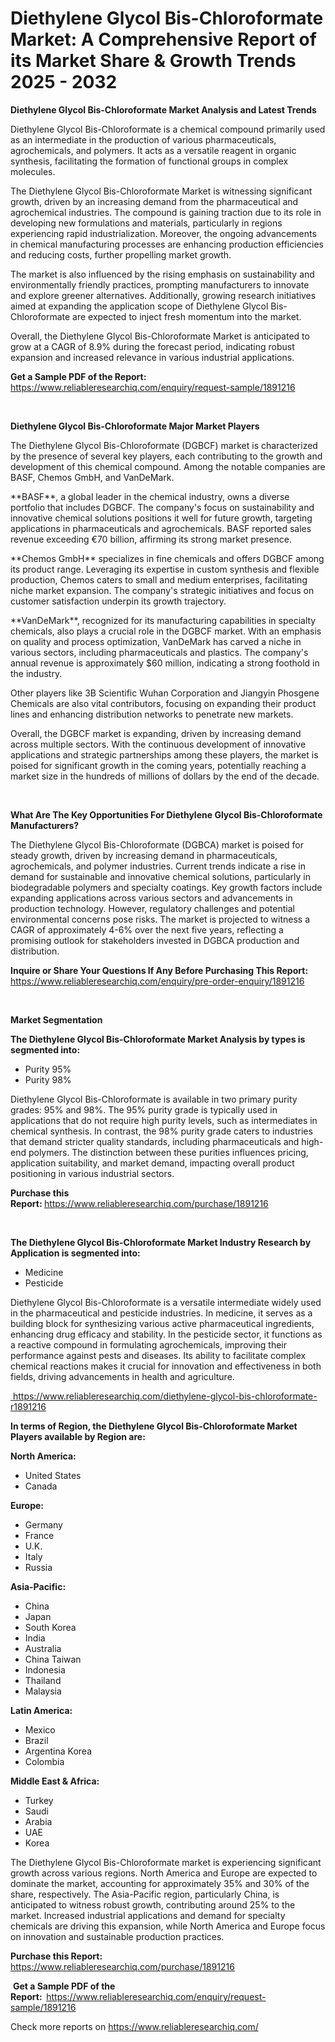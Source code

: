 <p><h1>Diethylene Glycol Bis-Chloroformate Market: A Comprehensive Report of its Market Share & Growth Trends 2025 - 2032</h1></p><p><strong>Diethylene Glycol Bis-Chloroformate Market Analysis and Latest Trends</strong></p>
<p><p>Diethylene Glycol Bis-Chloroformate is a chemical compound primarily used as an intermediate in the production of various pharmaceuticals, agrochemicals, and polymers. It acts as a versatile reagent in organic synthesis, facilitating the formation of functional groups in complex molecules.</p><p>The Diethylene Glycol Bis-Chloroformate Market is witnessing significant growth, driven by an increasing demand from the pharmaceutical and agrochemical industries. The compound is gaining traction due to its role in developing new formulations and materials, particularly in regions experiencing rapid industrialization. Moreover, the ongoing advancements in chemical manufacturing processes are enhancing production efficiencies and reducing costs, further propelling market growth.</p><p>The market is also influenced by the rising emphasis on sustainability and environmentally friendly practices, prompting manufacturers to innovate and explore greener alternatives. Additionally, growing research initiatives aimed at expanding the application scope of Diethylene Glycol Bis-Chloroformate are expected to inject fresh momentum into the market.</p><p>Overall, the Diethylene Glycol Bis-Chloroformate Market is anticipated to grow at a CAGR of 8.9% during the forecast period, indicating robust expansion and increased relevance in various industrial applications.</p></p>
<p><strong>Get a Sample PDF of the Report:&nbsp;</strong> <a href="https://www.reliableresearchiq.com/enquiry/request-sample/1891216?utm_campaign=104&utm_medium=2&utm_source=Github&utm_content=ia&utm_term=14012025&utm_id=diethylene-glycol-bis-chloroformate">https://www.reliableresearchiq.com/enquiry/request-sample/1891216</a></p>
<p>&nbsp;</p>
<p><strong>Diethylene Glycol Bis-Chloroformate Major Market Players</strong></p>
<p><p>The Diethylene Glycol Bis-Chloroformate (DGBCF) market is characterized by the presence of several key players, each contributing to the growth and development of this chemical compound. Among the notable companies are BASF, Chemos GmbH, and VanDeMark.</p><p>**BASF**, a global leader in the chemical industry, owns a diverse portfolio that includes DGBCF. The company's focus on sustainability and innovative chemical solutions positions it well for future growth, targeting applications in pharmaceuticals and agrochemicals. BASF reported sales revenue exceeding €70 billion, affirming its strong market presence.</p><p>**Chemos GmbH** specializes in fine chemicals and offers DGBCF among its product range. Leveraging its expertise in custom synthesis and flexible production, Chemos caters to small and medium enterprises, facilitating niche market expansion. The company's strategic initiatives and focus on customer satisfaction underpin its growth trajectory.</p><p>**VanDeMark**, recognized for its manufacturing capabilities in specialty chemicals, also plays a crucial role in the DGBCF market. With an emphasis on quality and process optimization, VanDeMark has carved a niche in various sectors, including pharmaceuticals and plastics. The company's annual revenue is approximately $60 million, indicating a strong foothold in the industry.</p><p>Other players like 3B Scientific Wuhan Corporation and Jiangyin Phosgene Chemicals are also vital contributors, focusing on expanding their product lines and enhancing distribution networks to penetrate new markets.</p><p>Overall, the DGBCF market is expanding, driven by increasing demand across multiple sectors. With the continuous development of innovative applications and strategic partnerships among these players, the market is poised for significant growth in the coming years, potentially reaching a market size in the hundreds of millions of dollars by the end of the decade.</p></p>
<p>&nbsp;</p>
<p><strong>What Are The Key Opportunities For Diethylene Glycol Bis-Chloroformate Manufacturers?</strong></p>
<p><p>The Diethylene Glycol Bis-Chloroformate (DGBCA) market is poised for steady growth, driven by increasing demand in pharmaceuticals, agrochemicals, and polymer industries. Current trends indicate a rise in demand for sustainable and innovative chemical solutions, particularly in biodegradable polymers and specialty coatings. Key growth factors include expanding applications across various sectors and advancements in production technology. However, regulatory challenges and potential environmental concerns pose risks. The market is projected to witness a CAGR of approximately 4-6% over the next five years, reflecting a promising outlook for stakeholders invested in DGBCA production and distribution.</p></p>
<p><strong>Inquire or Share Your Questions If Any Before Purchasing This Report:</strong> <a href="https://www.reliableresearchiq.com/enquiry/pre-order-enquiry/1891216?utm_campaign=104&utm_medium=2&utm_source=Github&utm_content=ia&utm_term=14012025&utm_id=diethylene-glycol-bis-chloroformate">https://www.reliableresearchiq.com/enquiry/pre-order-enquiry/1891216</a></p>
<p>&nbsp;</p>
<p><strong>Market Segmentation</strong></p>
<p><strong>The Diethylene Glycol Bis-Chloroformate Market Analysis by types is segmented into:</strong></p>
<p><ul><li>Purity 95%</li><li>Purity 98%</li></ul></p>
<p><p>Diethylene Glycol Bis-Chloroformate is available in two primary purity grades: 95% and 98%. The 95% purity grade is typically used in applications that do not require high purity levels, such as intermediates in chemical synthesis. In contrast, the 98% purity grade caters to industries that demand stricter quality standards, including pharmaceuticals and high-end polymers. The distinction between these purities influences pricing, application suitability, and market demand, impacting overall product positioning in various industrial sectors.</p></p>
<p><strong>Purchase this Report:&nbsp;</strong><a href="https://www.reliableresearchiq.com/purchase/1891216?utm_campaign=104&utm_medium=2&utm_source=Github&utm_content=ia&utm_term=14012025&utm_id=diethylene-glycol-bis-chloroformate">https://www.reliableresearchiq.com/purchase/1891216</a></p>
<p>&nbsp;</p>
<p><strong>The Diethylene Glycol Bis-Chloroformate Market Industry Research by Application is segmented into:</strong></p>
<p><ul><li>Medicine</li><li>Pesticide</li></ul></p>
<p><p>Diethylene Glycol Bis-Chloroformate is a versatile intermediate widely used in the pharmaceutical and pesticide industries. In medicine, it serves as a building block for synthesizing various active pharmaceutical ingredients, enhancing drug efficacy and stability. In the pesticide sector, it functions as a reactive compound in formulating agrochemicals, improving their performance against pests and diseases. Its ability to facilitate complex chemical reactions makes it crucial for innovation and effectiveness in both fields, driving advancements in health and agriculture.</p></p>
<p><a href="https://www.reliableresearchiq.com/diethylene-glycol-bis-chloroformate-r1891216?utm_campaign=104&utm_medium=2&utm_source=Github&utm_content=ia&utm_term=14012025&utm_id=diethylene-glycol-bis-chloroformate">&nbsp;https://www.reliableresearchiq.com/diethylene-glycol-bis-chloroformate-r1891216</a></p>
<p><strong>In terms of Region, the Diethylene Glycol Bis-Chloroformate Market Players available by Region are:</strong></p>
<p>
    <p> <strong> North America: </strong>
        <ul>
            <li>United States</li>
            <li>Canada</li>
        </ul>
        </p> 
    <p> <strong> Europe: </strong>
        <ul>
            <li>Germany</li>
            <li>France</li>
            <li>U.K.</li>
            <li>Italy</li>
            <li>Russia</li>
        </ul>
        </p> 
    <p> <strong> Asia-Pacific: </strong>
        <ul>
            <li>China</li>
            <li>Japan</li>
            <li>South Korea</li>
            <li>India</li>
            <li>Australia</li>
            <li>China Taiwan</li>
            <li>Indonesia</li>
            <li>Thailand</li>
            <li>Malaysia</li>
        </ul>
        </p> 
    <p> <strong> Latin America: </strong>
        <ul>
            <li>Mexico</li>
            <li>Brazil</li>
            <li>Argentina Korea</li>
            <li>Colombia</li>
        </ul>
        </p> 
    <p> <strong> Middle East & Africa: </strong>
        <ul>
            <li>Turkey</li>
            <li>Saudi</li>
            <li>Arabia</li>
            <li>UAE</li>
            <li>Korea</li>
        </ul>
    </p>
    </p>
<p><p>The Diethylene Glycol Bis-Chloroformate market is experiencing significant growth across various regions. North America and Europe are expected to dominate the market, accounting for approximately 35% and 30% of the share, respectively. The Asia-Pacific region, particularly China, is anticipated to witness robust growth, contributing around 25% to the market. Increased industrial applications and demand for specialty chemicals are driving this expansion, while North America and Europe focus on innovation and sustainable production practices.</p></p>
<p><strong>Purchase this Report: </strong><a href="https://www.reliableresearchiq.com/purchase/1891216?utm_campaign=104&utm_medium=2&utm_source=Github&utm_content=ia&utm_term=14012025&utm_id=diethylene-glycol-bis-chloroformate">https://www.reliableresearchiq.com/purchase/1891216</a></p>
<p>&nbsp;<strong>Get a Sample PDF of the Report:&nbsp;&nbsp;</strong><a href="https://www.reliableresearchiq.com/enquiry/request-sample/1891216?utm_campaign=104&utm_medium=2&utm_source=Github&utm_content=ia&utm_term=14012025&utm_id=diethylene-glycol-bis-chloroformate">https://www.reliableresearchiq.com/enquiry/request-sample/1891216</a></p>
<p><strong></strong></p>
<p>Check more reports on <a href="https://www.reliableresearchiq.com/?utm_campaign=104&utm_medium=2&utm_source=Github&utm_content=ia&utm_term=14012025&utm_id=diethylene-glycol-bis-chloroformate">https://www.reliableresearchiq.com/</a></p>
